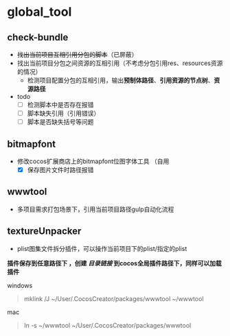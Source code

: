 # global_tool
## check-bundle ##
- ~~找出当前项目互相引用分包的脚本~~（已屏蔽）
- 找出当前项目分包之间资源的互相引用（不考虑分包引用res、resources资源的情况）
   - 检测项目配置分包的互相引用，输出**预制体路径**、**引用资源的节点树**、**资源路径**
- todo
   - [ ] 检测脚本中是否存在报错
   - [ ] 脚本缺失引用（引用错误）
   - [ ] 脚本是否缺失括号等问题

## bitmapfont ##
- 修改cocos扩展商店上的bitmapfont位图字体工具  （自用
   - [x] 保存图片文件时路径报错
   
## wwwtool ##  
- 多项目需求打包场景下，引用当前项目路径gulp自动化流程  

## textureUnpacker ##
- plist图集文件拆分插件，可以操作当前项目下的plist/指定的plist

**插件保存到任意路径下 ，创建  _目录链接_  到cocos全局插件路径下，同样可以加载插件**

windows
>mklink /J ~/User/.CocosCreator/packages/wwwtool ~/wwwtool  

mac
>ln -s ~/wwwtool ~/User/.CocosCreator/packages/wwwtool  

